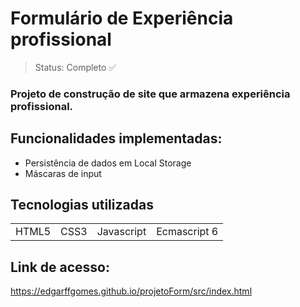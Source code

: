 # Formulário de Experiência profissional


> Status: Completo ✅
> 
### Projeto de construção de site que armazena experiência profissional.

## Funcionalidades implementadas:
+ Persistência de dados em Local Storage
+ Máscaras de input

## Tecnologias utilizadas

<table>
  <tr>
    <td> HTML5 </td>
    <td> CSS3 </td>
    <td> Javascript </td>
    <td> Ecmascript 6 </td>
  </tr>
</table>

## Link de acesso:

https://edgarffgomes.github.io/projetoForm/src/index.html
